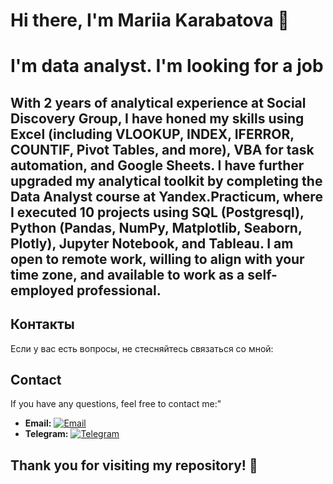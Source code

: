 # Hi there, I'm Mariia Karabatova 👋
# I'm data analyst. I'm looking for a job

## With 2 years of analytical experience at Social Discovery Group, I have honed my skills using Excel (including VLOOKUP, INDEX, IFERROR, COUNTIF, Pivot Tables, and more), VBA for task automation, and Google Sheets. I have further upgraded my analytical toolkit by completing the Data Analyst course at Yandex.Practicum, where I executed 10 projects using SQL (Postgresql), Python (Pandas, NumPy, Matplotlib, Seaborn, Plotly), Jupyter Notebook, and Tableau. I am open to remote work, willing to align with your time zone, and available to work as a self-employed professional.

## Контакты
Если у вас есть вопросы, не стесняйтесь связаться со мной:

## Contact
If you have any questions, feel free to contact me:"

- **Email:** [![Email](https://img.shields.io/badge/Email-YourEmail@example.com-blue?style=flat-square&logo=gmail)](mailto:mariya.fadeeva97@gmail.com)
- **Telegram:** [![Telegram](https://img.shields.io/badge/Telegram-@yourusername-blue?style=flat-square&logo=telegram)](https://t.me/MariiaKarabatova)

## Thank you for visiting my repository! 🚀
